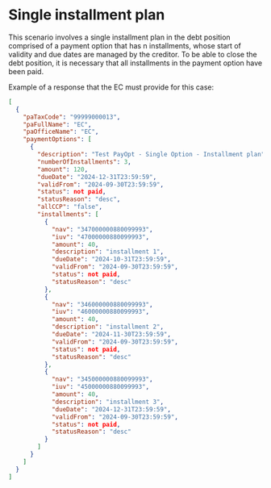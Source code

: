 # Single installment plan

This scenario involves a single installment plan in the debt position comprised of a payment option that has n installments, whose start of validity and due dates are managed by the creditor. To be able to close the debt position, it is necessary that all installments in the payment option have been paid.  

Example of a response that the EC must provide for this case:

```json
[
  {
    "paTaxCode": "99999000013",
    "paFullName": "EC",
    "paOfficeName": "EC",
    "paymentOptions": [
      {
        "description": "Test PayOpt - Single Option - Installment plan",
        "numberOfInstallments": 3,
        "amount": 120,
        "dueDate": "2024-12-31T23:59:59",
        "validFrom": "2024-09-30T23:59:59",
        "status": not paid,
        "statusReason": "desc",
        "allCCP": "false",
        "installments": [
          {
            "nav": "347000000880099993",
            "iuv": "47000000880099993",
            "amount": 40,
            "description": "installment 1",
            "dueDate": "2024-10-31T23:59:59",
            "validFrom": "2024-09-30T23:59:59",
            "status": not paid,
            "statusReason": "desc"
          },
          {
            "nav": "346000000880099993",
            "iuv": "46000000880099993",
            "amount": 40,
            "description": "installment 2",
            "dueDate": "2024-11-30T23:59:59",
            "validFrom": "2024-09-30T23:59:59",
            "status": not paid,
            "statusReason": "desc"
          },
          {
            "nav": "345000000880099993",
            "iuv": "45000000880099993",
            "amount": 40,
            "description": "installment 3",
            "dueDate": "2024-12-31T23:59:59",
            "validFrom": "2024-09-30T23:59:59",
            "status": not paid,
            "statusReason": "desc"
          }
        ]
      }
    ]
  }
]

```
